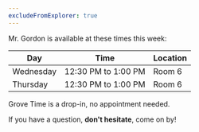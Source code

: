 ```yaml
---
excludeFromExplorer: true
---
```


Mr. Gordon is available at these times this week:

Day|Time|Location
-|-|-
Wednesday|12:30 PM to 1:00 PM|Room 6
Thursday|12:30 PM to 1:00 PM|Room 6

Grove Time is a drop-in, no appointment needed.

If you have a question, **don't hesitate**, come on by!

